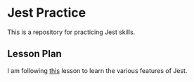 # Jest Practice

This is a repository for practicing Jest skills. 

## Lesson Plan

I am following [this](https://www.theodinproject.com/lessons/node-path-javascript-testing-practice) lesson to learn the various features of Jest. 